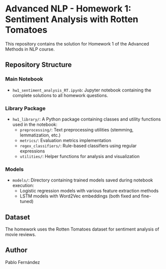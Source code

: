 # Advanced NLP - Homework 1: Sentiment Analysis with Rotten Tomatoes

This repository contains the solution for Homework 1 of the Advanced Methods in NLP course.

## Repository Structure

### Main Notebook
- `hw1_sentiment_analysis_RT.ipynb`: Jupyter notebook containing the complete solutions to all homework questions.

### Library Package
- `hw1_library/`: A Python package containing classes and utility functions used in the notebook:
  - `preprocessing/`: Text preprocessing utilities (stemming, lemmatization, etc.)
  - `metrics/`: Evaluation metrics implementation
  - `regex_classifiers/`: Rule-based classifiers using regular expressions
  - `utilities/`: Helper functions for analysis and visualization

### Models
- `models/`: Directory containing trained models saved during notebook execution:
  - Logistic regression models with various feature extraction methods
  - LSTM models with Word2Vec embeddings (both fixed and fine-tuned)

## Dataset

The homework uses the Rotten Tomatoes dataset for sentiment analysis of movie reviews.

## Author

Pablo Fernández